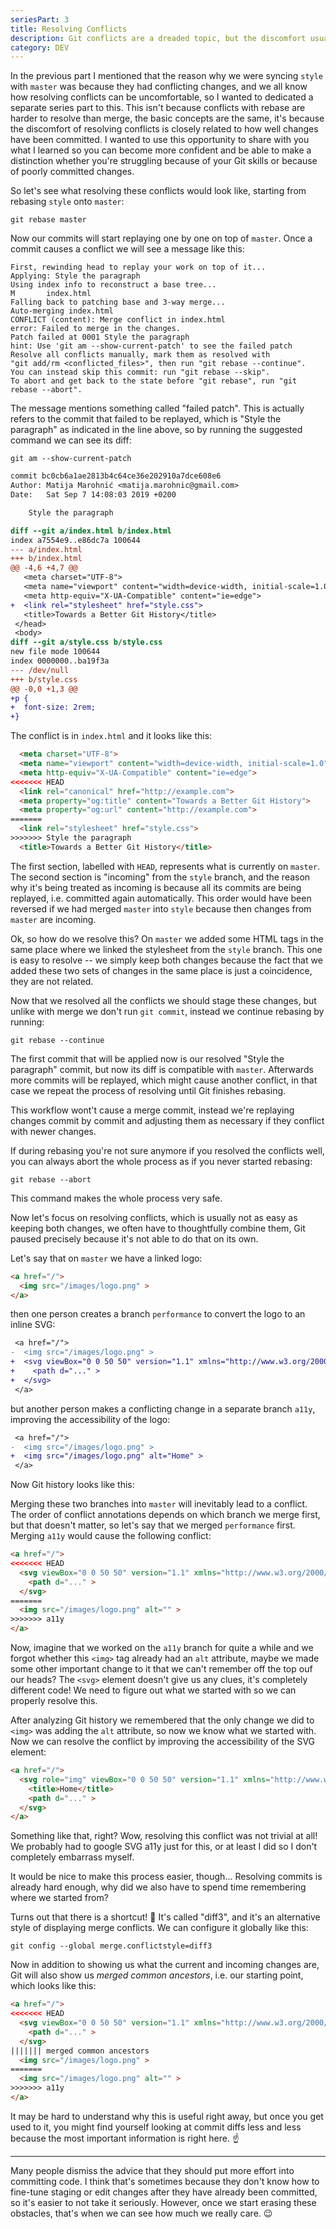 ```yaml
---
seriesPart: 3
title: Resolving Conflicts
description: Git conflicts are a dreaded topic, but the discomfort usually stems from the fact that they are unexpected. So let's talk about them here, very expectedly.
category: DEV
---
```


In the previous part I mentioned that the reason why we were syncing `style` with `master` was because they had conflicting changes, and we all know how resolving conflicts can be uncomfortable, so I wanted to dedicated a separate series part to this. This isn't because conflicts with rebase are harder to resolve than merge, the basic concepts are the same, it's because the discomfort of resolving conflicts is closely related to how well changes have been committed. I wanted to use this opportunity to share with you what I learned so you can become more confident and be able to make a distinction whether you're struggling because of your Git skills or because of poorly committed changes.

So let's see what resolving these conflicts would look like, starting from rebasing `style` onto `master`:

```shell
git rebase master
```

Now our commits will start replaying one by one on top of `master`. Once a commit causes a conflict we will see a message like this:

```
First, rewinding head to replay your work on top of it...
Applying: Style the paragraph
Using index info to reconstruct a base tree...
M       index.html
Falling back to patching base and 3-way merge...
Auto-merging index.html
CONFLICT (content): Merge conflict in index.html
error: Failed to merge in the changes.
Patch failed at 0001 Style the paragraph
hint: Use 'git am --show-current-patch' to see the failed patch
Resolve all conflicts manually, mark them as resolved with
"git add/rm <conflicted_files>", then run "git rebase --continue".
You can instead skip this commit: run "git rebase --skip".
To abort and get back to the state before "git rebase", run "git rebase --abort".
```

The message mentions something called "failed patch". This is actually refers to the commit that failed to be replayed, which is "Style the paragraph" as indicated in the line above, so by running the suggested command we can see its diff:

```shell
git am --show-current-patch
```

```diff
commit bc0cb6a1ae2813b4c64ce36e202910a7dce608e6
Author: Matija Marohnić <matija.marohnic@gmail.com>
Date:   Sat Sep 7 14:08:03 2019 +0200

    Style the paragraph

diff --git a/index.html b/index.html
index a7554e9..e86dc7a 100644
--- a/index.html
+++ b/index.html
@@ -4,6 +4,7 @@
   <meta charset="UTF-8">
   <meta name="viewport" content="width=device-width, initial-scale=1.0">
   <meta http-equiv="X-UA-Compatible" content="ie=edge">
+  <link rel="stylesheet" href="style.css">
   <title>Towards a Better Git History</title>
 </head>
 <body>
diff --git a/style.css b/style.css
new file mode 100644
index 0000000..ba19f3a
--- /dev/null
+++ b/style.css
@@ -0,0 +1,3 @@
+p {
+  font-size: 2rem;
+}
```

The conflict is in `index.html` and it looks like this:

```html
  <meta charset="UTF-8">
  <meta name="viewport" content="width=device-width, initial-scale=1.0">
  <meta http-equiv="X-UA-Compatible" content="ie=edge">
<<<<<<< HEAD
  <link rel="canonical" href="http://example.com">
  <meta property="og:title" content="Towards a Better Git History">
  <meta property="og:url" content="http://example.com">
=======
  <link rel="stylesheet" href="style.css">
>>>>>>> Style the paragraph
  <title>Towards a Better Git History</title>
```

The first section, labelled with `HEAD`, represents what is currently on `master`. The second section is "incoming" from the `style` branch, and the reason why it's being treated as incoming is because all its commits are being replayed, i.e. committed again automatically. This order would have been reversed if we had merged `master` into `style` because then changes from `master` are incoming.

Ok, so how do we resolve this? On `master` we added some HTML tags in the same place where we linked the stylesheet from the `style` branch. This one is easy to resolve -- we simply keep both changes because the fact that we added these two sets of changes in the same place is just a coincidence, they are not related.

Now that we resolved all the conflicts we should stage these changes, but unlike with merge we don't run `git commit`, instead we continue rebasing by running:

```shell
git rebase --continue
```

The first commit that will be applied now is our resolved "Style the paragraph" commit, but now its diff is compatible with `master`. Afterwards more commits will be replayed, which might cause another conflict, in that case we repeat the process of resolving until Git finishes rebasing.

This workflow wont't cause a merge commit, instead we're replaying changes commit by commit and adjusting them as necessary if they conflict with newer changes.

If during rebasing you're not sure anymore if you resolved the conflicts well, you can always abort the whole process as if you never started rebasing:

```shell
git rebase --abort
```

This command makes the whole process very safe.

Now let's focus on resolving conflicts, which is usually not as easy as keeping both changes, we often have to thoughtfully combine them, Git paused precisely because it's not able to do that on its own.

Let's say that on `master` we have a linked logo:

```html
<a href="/">
  <img src="/images/logo.png" >
</a>
```

then one person creates a branch `performance` to convert the logo to an inline SVG:

```diff
 <a href="/">
-  <img src="/images/logo.png" >
+  <svg viewBox="0 0 50 50" version="1.1" xmlns="http://www.w3.org/2000/svg">
+    <path d="..." >
+  </svg>
 </a>
```

but another person makes a conflicting change in a separate branch `a11y`, improving the accessibility of the logo:

```diff
 <a href="/">
-  <img src="/images/logo.png" >
+  <img src="/images/logo.png" alt="Home" >
 </a>
```

Now Git history looks like this:

<script>
  window.setupGitgraph(gitgraph => {
    const master = gitgraph.branch('master')
    master.commit('Add index page')
    master.commit('Add logo linking to home')
    const performance = gitgraph.branch('performance')
    const a11y = gitgraph.branch('a11y')
    performance.commit('Use SVG for the logo')
    a11y.commit('Improve a11y of the logo image')
  })
</script>

Merging these two branches into `master` will inevitably lead to a conflict. The order of conflict annotations depends on which branch we merge first, but that doesn't matter, so let's say that we merged `performance` first. Merging `a11y` would cause the following conflict:

```html
<a href="/">
<<<<<<< HEAD
  <svg viewBox="0 0 50 50" version="1.1" xmlns="http://www.w3.org/2000/svg">
    <path d="..." >
  </svg>
=======
  <img src="/images/logo.png" alt="" >
>>>>>>> a11y
</a>
```

Now, imagine that we worked on the `a11y` branch for quite a while and we forgot whether this `<img>` tag already had an `alt` attribute, maybe we made some other important change to it that we can't remember off the top ouf our heads? The `<svg>` element doesn't give us any clues, it's completely different code! We need to figure out what we started with so we can properly resolve this.

After analyzing Git history we remembered that the only change we did to `<img>` was adding the `alt` attribute, so now we know what we started with. Now we can resolve the conflict by improving the accessibility of the SVG element:

```html
<a href="/">
  <svg role="img" viewBox="0 0 50 50" version="1.1" xmlns="http://www.w3.org/2000/svg">
    <title>Home</title>
    <path d="..." >
  </svg>
</a>
```

Something like that, right? Wow, resolving this conflict was not trivial at all! We probably had to google SVG a11y just for this, or at least I did so I don't completely embarrass myself.

It would be nice to make this process easier, though... Resolving commits is already hard enough, why did we also have to spend time remembering where we started from?

Turns out that there is a shortcut! 🎉 It's called "diff3", and it's an alternative style of displaying merge conflicts. We can configure it globally like this:

```shell
git config --global merge.conflictstyle=diff3
```

Now in addition to showing us what the current and incoming changes are, Git will also show us _merged common ancestors_, i.e. our starting point, which looks like this:

```html
<a href="/">
<<<<<<< HEAD
  <svg viewBox="0 0 50 50" version="1.1" xmlns="http://www.w3.org/2000/svg">
    <path d="..." >
  </svg>
||||||| merged common ancestors
  <img src="/images/logo.png" >
=======
  <img src="/images/logo.png" alt="" >
>>>>>>> a11y
</a>
```

It may be hard to understand why this is useful right away, but once you get used to it, you might find yourself looking at commit diffs less and less because the most important information is right here. ☝️

---

Many people dismiss the advice that they should put more effort into committing code. I think that's sometimes because they don't know how to fine-tune staging or edit changes after they have already been committed, so it's easier to not take it seriously. However, once we start erasing these obstacles, that's when we can see how much we really care. 😉
